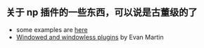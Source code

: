 ## 关于 np 插件的一些东西，可以说是古董级的了
- some examples are [here](https://github.com/JimYang365/np-plugin)
- [Windowed and windowless plugins](./windowed-windowless-plugins.md) by Evan Martin
